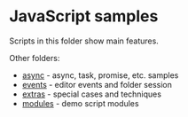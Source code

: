 ﻿# JavaScript samples

Scripts in this folder show main features.

Other folders:

- [async](async) - async, task, promise, etc. samples
- [events](events) - editor events and folder session
- [extras](extras) - special cases and techniques
- [modules](modules) - demo script modules

